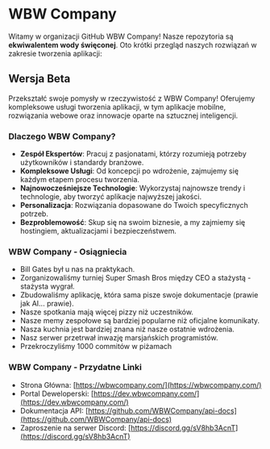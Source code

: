 # WBW Company

Witamy w organizacji GitHub WBW Company! Nasze repozytoria są **ekwiwalentem wody święconej**. Oto krótki przegląd naszych rozwiązań w zakresie tworzenia aplikacji:

## Wersja Beta

Przekształć swoje pomysły w rzeczywistość z WBW Company! Oferujemy kompleksowe usługi tworzenia aplikacji, w tym aplikacje mobilne, rozwiązania webowe oraz innowacje oparte na sztucznej inteligencji.

### Dlaczego WBW Company?

- **Zespół Ekspertów**: Pracuj z pasjonatami, którzy rozumieją potrzeby użytkowników i standardy branżowe.
- **Kompleksowe Usługi**: Od koncepcji po wdrożenie, zajmujemy się każdym etapem procesu tworzenia.
- **Najnowocześniejsze Technologie**: Wykorzystaj najnowsze trendy i technologie, aby tworzyć aplikacje najwyższej jakości.
- **Personalizacja**: Rozwiązania dopasowane do Twoich specyficznych potrzeb.
- **Bezproblemowość**: Skup się na swoim biznesie, a my zajmiemy się hostingiem, aktualizacjami i bezpieczeństwem.

### WBW Company - Osiągniecia
- Bill Gates był u nas na praktykach.
- Zorganizowaliśmy turniej Super Smash Bros między CEO a stażystą - stażysta wygrał.
- Zbudowaliśmy aplikację, która sama pisze swoje dokumentacje (prawie jak AI... prawie).
- Nasze spotkania mają więcej pizzy niż uczestników.
- Nasze memy zespołowe są bardziej popularne niż oficjalne komunikaty.
- Nasza kuchnia jest bardziej znana niż nasze ostatnie wdrożenia.
- Nasz serwer przetrwał inwazję marsjańskich programistów.
- Przekroczyliśmy 1000 commitów w piżamach

### WBW Company - Przydatne Linki

- Strona Główna: [https://wbwcompany.com/](https://wbwcompany.com/)
- Portal Deweloperski: [https://dev.wbwcompany.com/](https://dev.wbwcompany.com/)
- Dokumentacja API: [https://github.com/WBWCompany/api-docs](https://github.com/WBWCompany/api-docs)
- Zaproszenie na serwer Discord: [https://discord.gg/sV8hb3AcnT](https://discord.gg/sV8hb3AcnT)
